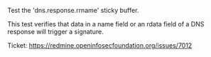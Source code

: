Test the 'dns.response.rrname' sticky buffer.

This test verifies that data in a name field or an rdata field 
of a DNS response will trigger a signature.

Ticket: https://redmine.openinfosecfoundation.org/issues/7012
